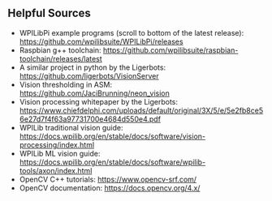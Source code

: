 ## Helpful Sources
 - WPILibPi example programs (scroll to bottom of the latest release): https://github.com/wpilibsuite/WPILibPi/releases
 - Raspbian g++ toolchain: https://github.com/wpilibsuite/raspbian-toolchain/releases/latest
 - A similar project in python by the Ligerbots: https://github.com/ligerbots/VisionServer
 - Vision thresholding in ASM: https://github.com/JaciBrunning/neon_vision
 - Vision processing whitepaper by the Ligerbots: https://www.chiefdelphi.com/uploads/default/original/3X/5/e/5e2fb8ce56e27d7f4f63a97731700e4684d550e4.pdf
 - WPILib traditional vision guide: https://docs.wpilib.org/en/stable/docs/software/vision-processing/index.html
 - WPILib ML vision guide: https://docs.wpilib.org/en/stable/docs/software/wpilib-tools/axon/index.html
 - OpenCV C++ tutorials: https://www.opencv-srf.com/
 - OpenCV documentation: https://docs.opencv.org/4.x/